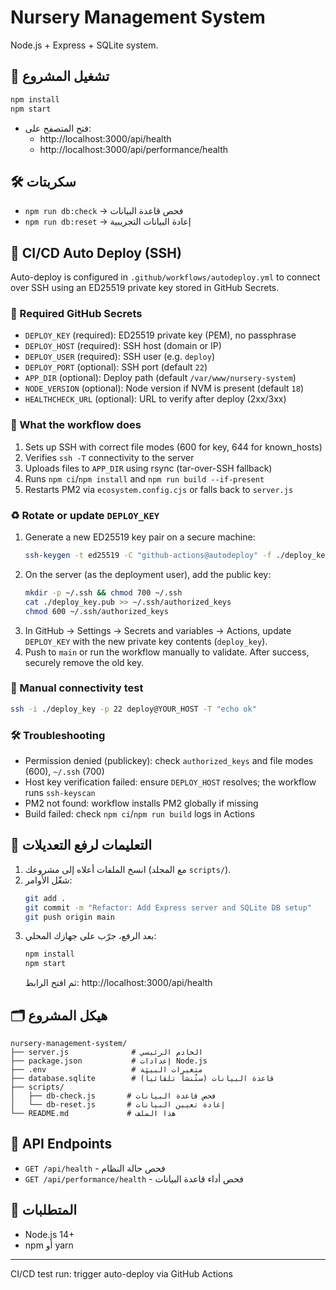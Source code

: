 # Nursery Management System

Node.js + Express + SQLite system.

## 🚀 تشغيل المشروع
```bash
npm install
npm start
```

- فتح المتصفح على:
  - http://localhost:3000/api/health
  - http://localhost:3000/api/performance/health

## 🛠️ سكربتات
- `npm run db:check` → فحص قاعدة البيانات
- `npm run db:reset` → إعادة البيانات التجريبية

## 🔄 CI/CD Auto Deploy (SSH)

Auto-deploy is configured in `.github/workflows/autodeploy.yml` to connect over SSH using an ED25519 private key stored in GitHub Secrets.

### 🔐 Required GitHub Secrets
- `DEPLOY_KEY` (required): ED25519 private key (PEM), no passphrase
- `DEPLOY_HOST` (required): SSH host (domain or IP)
- `DEPLOY_USER` (required): SSH user (e.g. `deploy`)
- `DEPLOY_PORT` (optional): SSH port (default `22`)
- `APP_DIR` (optional): Deploy path (default `/var/www/nursery-system`)
- `NODE_VERSION` (optional): Node version if NVM is present (default `18`)
- `HEALTHCHECK_URL` (optional): URL to verify after deploy (2xx/3xx)

### 🚀 What the workflow does
1. Sets up SSH with correct file modes (600 for key, 644 for known_hosts)
2. Verifies `ssh -T` connectivity to the server
3. Uploads files to `APP_DIR` using rsync (tar-over-SSH fallback)
4. Runs `npm ci`/`npm install` and `npm run build --if-present`
5. Restarts PM2 via `ecosystem.config.cjs` or falls back to `server.js`

### ♻️ Rotate or update `DEPLOY_KEY`
1. Generate a new ED25519 key pair on a secure machine:
   ```bash
   ssh-keygen -t ed25519 -C "github-actions@autodeploy" -f ./deploy_key -N ""
   ```
2. On the server (as the deployment user), add the public key:
   ```bash
   mkdir -p ~/.ssh && chmod 700 ~/.ssh
   cat ./deploy_key.pub >> ~/.ssh/authorized_keys
   chmod 600 ~/.ssh/authorized_keys
   ```
3. In GitHub → Settings → Secrets and variables → Actions, update `DEPLOY_KEY` with the new private key contents (`deploy_key`).
4. Push to `main` or run the workflow manually to validate. After success, securely remove the old key.

### 🧪 Manual connectivity test
```bash
ssh -i ./deploy_key -p 22 deploy@YOUR_HOST -T "echo ok"
```

### 🛠️ Troubleshooting
- Permission denied (publickey): check `authorized_keys` and file modes (600), `~/.ssh` (700)
- Host key verification failed: ensure `DEPLOY_HOST` resolves; the workflow runs `ssh-keyscan`
- PM2 not found: workflow installs PM2 globally if missing
- Build failed: check `npm ci`/`npm run build` logs in Actions

## 📌 التعليمات لرفع التعديلات
1. انسخ الملفات أعلاه إلى مشروعك (مع المجلد `scripts/`).  
2. شغّل الأوامر:  
   ```bash
   git add .
   git commit -m "Refactor: Add Express server and SQLite DB setup"
   git push origin main
   ```
3. بعد الرفع، جرّب على جهازك المحلي:
   ```bash
   npm install
   npm start
   ```
   ثم افتح الرابط: http://localhost:3000/api/health

## 🗂️ هيكل المشروع
```
nursery-management-system/
├── server.js              # الخادم الرئيسي
├── package.json           # إعدادات Node.js
├── .env                   # متغيرات البيئة
├── database.sqlite        # قاعدة البيانات (ستُنشأ تلقائياً)
├── scripts/
│   ├── db-check.js       # فحص قاعدة البيانات
│   └── db-reset.js       # إعادة تعيين البيانات
└── README.md             # هذا الملف
```

## 🎯 API Endpoints
- `GET /api/health` - فحص حالة النظام
- `GET /api/performance/health` - فحص أداء قاعدة البيانات

## 🔧 المتطلبات
- Node.js 14+ 
- npm أو yarn

---

CI/CD test run: trigger auto-deploy via GitHub Actions